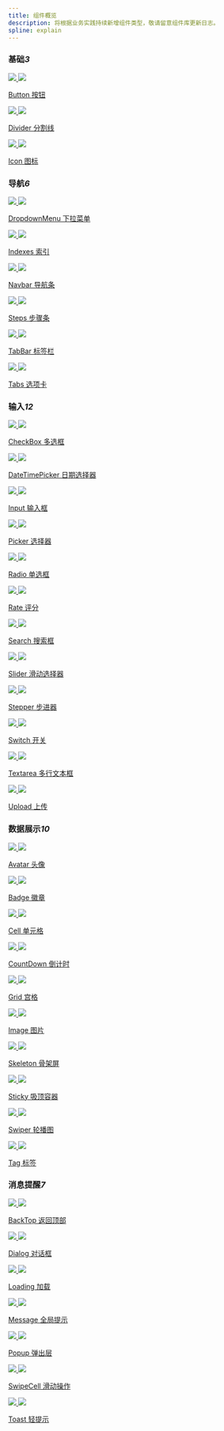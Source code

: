 ```yaml
---
title: 组件概览
description: 将根据业务实践持续新增组件类型，敬请留意组件库更新日志。
spline: explain
---
```


<h3>基础<em class="tag">3</em></h3>
<section class="image-group">
  <div class="image-wrapper">
    <a class="item" href="/vue-mobile/components/button">
      <img class="__light__" src="https://tdesign.gtimg.com/site/doc/doc-button.png" />
      <img class="__dark__" src="https://tdesign.gtimg.com/site/doc/doc-button-dark.png" />
      <p class="name">Button 按钮</p>
    </a>
  </div>

  <div class="image-wrapper">
    <a class="item" href="/vue-mobile/components/divider">
      <img class="__light__" src="https://tdesign.gtimg.com/site/doc/doc-divider.png" />
      <img class="__dark__" src="https://tdesign.gtimg.com/site/doc/doc-divider-dark.png" />
      <p class="name">Divider 分割线</p>
    </a>
  </div>

  <div class="image-wrapper">
    <a class="item" href="/vue-mobile/components/icon">
      <img class="__light__" src="https://tdesign.gtimg.com/site/doc/doc-icon.png" />
      <img class="__dark__" src="https://tdesign.gtimg.com/site/doc/doc-icon-dark.png" />
      <p class="name">Icon 图标</p>
    </a>
  </div>
</section>

<h3>导航<em class="tag">6</em></h3>
<section class="image-group">
  <div class="image-wrapper">
    <a class="item" href="/vue-mobile/components/dropdown-menu">
      <img class="__light__" src="https://tdesign.gtimg.com/site/doc/doc-dropdown.png" />
      <img class="__dark__" src="https://tdesign.gtimg.com/site/doc/doc-dropdown-dark.png" />
      <p class="name">DropdownMenu 下拉菜单</p>
    </a>
  </div>
	<div class="image-wrapper">
    <a class="item" href="/vue-mobile/components/indexes">
      <img class="__light__" src="https://tdesign.gtimg.com/site/mobile/doc-indexes.png">
      <img class="__dark__" src="https://tdesign.gtimg.com/site/mobile/doc-indexes-dark.png">
      <p class="name">Indexes 索引</p>
    </a>
  </div>
  <div class="image-wrapper">
    <a class="item" href="/vue-mobile/components/navbar">
      <img class="__light__" src="https://tdesign.gtimg.com/site/mobile/doc-navbar.png">
      <img class="__dark__" src="https://tdesign.gtimg.com/site/mobile/doc-navbar-dark.png">
      <p class="name">Navbar 导航条</p>
    </a>
  </div>
  <div class="image-wrapper">
    <a class="item" href="/vue-mobile/components/steps">
      <img class="__light__" src="https://tdesign.gtimg.com/site/mobile/doc-steps.png">
      <img class="__dark__" src="https://tdesign.gtimg.com/site/mobile/doc-steps-dark.png">
      <p class="name">Steps 步骤条</p>
    </a>
  </div>
  <div class="image-wrapper">
    <a class="item" href="/vue-mobile/components/tab-bar">
      <img class="__light__" src="https://tdesign.gtimg.com/site/mobile/doc-tabbar.png">
      <img class="__dark__" src="https://tdesign.gtimg.com/site/mobile/doc-tabbar-dark.png">
      <p class="name">TabBar 标签栏</p>
    </a>
  </div>
  <div class="image-wrapper">
    <a class="item" href="/vue-mobile/components/tabs">
      <img class="__light__" src="https://tdesign.gtimg.com/site/mobile/doc-tabs.png">
      <img class="__dark__" src="https://tdesign.gtimg.com/site/mobile/doc-tabs-dark.png">
      <p class="name">Tabs 选项卡</p>
    </a>
  </div>
</section>
<h3>输入<em class="tag">12</em></h3>
<section class="image-group">
  <div class="image-wrapper">
    <a class="item" href="/vue-mobile/components/checkbox">
      <img class="__light__" src="https://tdesign.gtimg.com/site/mobile/doc-checkbox.png">
      <img class="__dark__" src="https://tdesign.gtimg.com/site/mobile/doc-checkbox-dark.png">
      <p class="name">CheckBox 多选框</p>
    </a>
  </div>
  <div class="image-wrapper">
    <a class="item" href="/vue-mobile/components/date-time-picker">
      <img class="__light__" src="https://tdesign.gtimg.com/site/mobile/doc-datetimepicker.png">
      <img class="__dark__" src="https://tdesign.gtimg.com/site/mobile/doc-datetimepicker-dark.png">
      <p class="name">DateTimePicker 日期选择器</p>
    </a>
  </div>
  <div class="image-wrapper">
    <a class="item" href="/vue-mobile/components/input">
      <img class="__light__" src="https://tdesign.gtimg.com/site/mobile/doc-input.png">
      <img class="__dark__" src="https://tdesign.gtimg.com/site/mobile/doc-input-dark.png">
      <p class="name">Input 输入框</p>
    </a>
  </div>
  <div class="image-wrapper">
    <a class="item" href="/vue-mobile/components/picker">
      <img class="__light__" src="https://tdesign.gtimg.com/site/mobile/doc-picker.png">
      <img class="__dark__" src="https://tdesign.gtimg.com/site/mobile/doc-picker-dark.png">
      <p class="name">Picker 选择器</p>
    </a>
  </div>
  <div class="image-wrapper">
    <a class="item" href="/vue-mobile/components/radio">
      <img class="__light__" src="https://tdesign.gtimg.com/site/mobile/doc-radio.png">
      <img class="__dark__" src="https://tdesign.gtimg.com/site/mobile/doc-radio-dark.png">
      <p class="name">Radio 单选框</p>
    </a>
  </div>
  <div class="image-wrapper">
    <a class="item" href="/vue-mobile/components/rate">
      <img class="__light__" src="https://tdesign.gtimg.com/site/mobile/doc-rate.png">
      <img class="__dark__" src="https://tdesign.gtimg.com/site/mobile/doc-rate-dark.png">
      <p class="name">Rate 评分</p>
    </a>
  </div>
  <div class="image-wrapper">
    <a class="item" href="/vue-mobile/components/search">
      <img class="__light__" src="https://tdesign.gtimg.com/site/mobile/doc-search.png">
      <img class="__dark__" src="https://tdesign.gtimg.com/site/mobile/doc-search-dark.png">
      <p class="name">Search 搜索框</p>
    </a>
  </div>
  <div class="image-wrapper">
    <a class="item" href="/vue-mobile/components/slider">
      <img class="__light__" src="https://tdesign.gtimg.com/site/mobile/doc-slider.png">
      <img class="__dark__" src="https://tdesign.gtimg.com/site/mobile/doc-slider-dark.png">
      <p class="name">Slider 滑动选择器</p>
    </a>
  </div>
  <div class="image-wrapper">
    <a class="item" href="/vue-mobile/components/stepper">
      <img class="__light__" src="https://tdesign.gtimg.com/site/mobile/doc-stepper.png">
      <img class="__dark__" src="https://tdesign.gtimg.com/site/mobile/doc-stepper-dark.png">
      <p class="name">Stepper 步进器</p>
    </a>
  </div>
  <div class="image-wrapper">
    <a class="item" href="/vue-mobile/components/switch">
      <img class="__light__" src="https://tdesign.gtimg.com/site/mobile/doc-switch.png">
      <img class="__dark__" src="https://tdesign.gtimg.com/site/mobile/doc-switch-dark.png">
      <p class="name">Switch 开关</p>
    </a>
  </div>
  <div class="image-wrapper">
    <a class="item" href="/vue-mobile/components/textarea">
      <img class="__light__" src="https://tdesign.gtimg.com/site/mobile/doc-textarea.png">
      <img class="__dark__" src="https://tdesign.gtimg.com/site/mobile/doc-textarea-dark.png">
      <p class="name">Textarea 多行文本框</p>
    </a>
  </div>
  <div class="image-wrapper">
    <a class="item" href="/vue-mobile/components/upload">
      <img class="__light__" src="https://tdesign.gtimg.com/site/mobile/doc-upload.png">
      <img class="__dark__" src="https://tdesign.gtimg.com/site/mobile/doc-upload-dark.png">
      <p class="name">Upload 上传</p>
    </a>
  </div>
</section>

<h3>数据展示<em class="tag">10</em></h3>
<section class="image-group">
  <div class="image-wrapper">
    <a class="item" href="/vue-mobile/components/avatar">
      <img class="__light__" src="https://tdesign.gtimg.com/site/mobile/doc-avatar.png">
      <img class="__dark__" src="https://tdesign.gtimg.com/site/mobile/doc-avatar-dark.png">
      <p class="name">Avatar 头像</p>
    </a>
  </div>
  <div class="image-wrapper">
    <a class="item" href="/vue-mobile/components/badge">
      <img class="__light__" src="https://tdesign.gtimg.com/site/mobile/doc-badge.png">
      <img class="__dark__" src="https://tdesign.gtimg.com/site/mobile/doc-badge-dark.png">
      <p class="name">Badge 徽章</p>
    </a>
  </div>
  <div class="image-wrapper">
    <a class="item" href="/vue-mobile/components/cell">
      <img class="__light__" src="https://tdesign.gtimg.com/site/mobile/doc-cell.png">
      <img class="__dark__" src="https://tdesign.gtimg.com/site/mobile/doc-cell-dark.png">
      <p class="name">Cell 单元格</p>
    </a>
  </div>
  <div class="image-wrapper">
    <a class="item" href="/vue-mobile/components/count-down">
      <img class="__light__" src="https://tdesign.gtimg.com/site/mobile/doc-countdown.png">
      <img class="__dark__" src="https://tdesign.gtimg.com/site/mobile/doc-countdown-dark.png">
      <p class="name">CountDown 倒计时</p>
    </a>
  </div>
  <div class="image-wrapper">
    <a class="item" href="/vue-mobile/components/grid">
      <img class="__light__" src="https://tdesign.gtimg.com/site/mobile/doc-grid.png">
      <img class="__dark__" src="https://tdesign.gtimg.com/site/mobile/doc-grid-dark.png">
      <p class="name">Grid 宫格</p>
    </a>
  </div>
  <div class="image-wrapper">
    <a class="item" href="/vue-mobile/components/image">
      <img class="__light__" src="https://tdesign.gtimg.com/site/mobile/doc-image.png">
      <img class="__dark__" src="https://tdesign.gtimg.com/site/mobile/doc-image-dark.png">
      <p class="name">Image 图片</p>
    </a>
  </div>
  <div class="image-wrapper">
    <a class="item" href="/vue-mobile/components/skeleton">
      <img class="__light__" src="https://tdesign.gtimg.com/site/mobile/doc-skeleton.png">
      <img class="__dark__" src="https://tdesign.gtimg.com/site/mobile/doc-skeleton-dark.png">
      <p class="name">Skeleton 骨架屏</p>
    </a>
  </div>
  <div class="image-wrapper">
    <a class="item" href="/vue-mobile/components/sticky">
      <img class="__light__" src="https://tdesign.gtimg.com/site/mobile/doc-sticky.png">
      <img class="__dark__" src="https://tdesign.gtimg.com/site/mobile/doc-sticky-dark.png">
      <p class="name">Sticky 吸顶容器</p>
    </a>
  </div>
  <div class="image-wrapper">
    <a class="item" href="/vue-mobile/components/swiper">
      <img class="__light__" src="https://tdesign.gtimg.com/site/mobile/doc-swiper.png">
      <img class="__dark__" src="https://tdesign.gtimg.com/site/mobile/doc-swiper-dark.png">
      <p class="name">Swiper 轮播图</p>
    </a>
  </div>
  <div class="image-wrapper">
    <a class="item" href="/vue-mobile/components/tag">
      <img class="__light__" src="https://tdesign.gtimg.com/site/mobile/doc-tag.png">
      <img class="__dark__" src="https://tdesign.gtimg.com/site/mobile/doc-tag-dark.png">
      <p class="name">Tag 标签</p>
    </a>
  </div>
</section>

<h3>消息提醒<em class="tag">7</em></h3>
<section class="image-group">
  <div class="image-wrapper">
    <a class="item" href="/vue-mobile/components/back-top">
      <img class="__light__" src="https://tdesign.gtimg.com/site/mobile/doc-backtop.png">
      <img class="__dark__" src="https://tdesign.gtimg.com/site/mobile/doc-backtop-dark.png">
      <p class="name">BackTop 返回顶部</p>
    </a>
  </div>
  <div class="image-wrapper">
    <a class="item" href="/vue-mobile/components/dialog">
      <img class="__light__" src="https://tdesign.gtimg.com/site/mobile/doc-dialog.png">
      <img class="__dark__" src="https://tdesign.gtimg.com/site/mobile/doc-dialog-dark.png">
      <p class="name">Dialog 对话框</p>
    </a>
  </div>
  <div class="image-wrapper">
    <a class="item" href="/vue-mobile/components/loading">
      <img class="__light__" src="https://tdesign.gtimg.com/site/mobile/doc-loading.png">
      <img class="__dark__" src="https://tdesign.gtimg.com/site/mobile/doc-loading-dark.png">
      <p class="name">Loading 加载</p>
    </a>
  </div>
  <div class="image-wrapper">
    <a class="item" href="/vue-mobile/components/message">
      <img class="__light__" src="https://tdesign.gtimg.com/site/mobile/doc-message.png">
      <img class="__dark__" src="https://tdesign.gtimg.com/site/mobile/doc-message-dark.png">
      <p class="name">Message 全局提示</p>
    </a>
  </div>
  <div class="image-wrapper">
    <a class="item" href="/vue-mobile/components/popup">
      <img class="__light__" src="https://tdesign.gtimg.com/site/mobile/doc-popup.png">
      <img class="__dark__" src="https://tdesign.gtimg.com/site/mobile/doc-popup-dark.png">
      <p class="name">Popup 弹出层</p>
    </a>
  </div>
  <div class="image-wrapper">
    <a class="item" href="/vue-mobile/components/swipe-cell">
      <img class="__light__" src="https://tdesign.gtimg.com/site/mobile/doc-swipecell.png">
      <img class="__dark__" src="https://tdesign.gtimg.com/site/mobile/doc-swipecell-dark.png">
      <p class="name">SwipeCell 滑动操作</p>
    </a>
  </div>
  <div class="image-wrapper">
    <a class="item" href="/vue-mobile/components/toast">
      <img class="__light__" src="https://tdesign.gtimg.com/site/mobile/doc-toast.png">
      <img class="__dark__" src="https://tdesign.gtimg.com/site/mobile/doc-toast-dark.png">
      <p class="name">Toast 轻提示</p>
    </a>
  </div>
</section>
